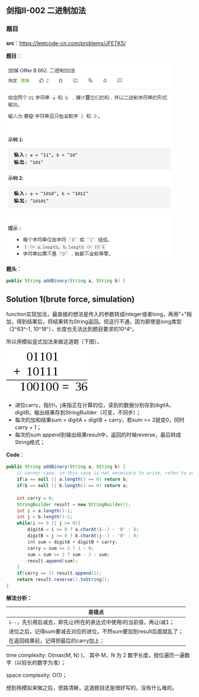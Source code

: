 ## 剑指II-002 二进制加法

### 题目

**src**：https://leetcode-cn.com/problems/JFETK5/

**题目**：

![](../pics/labels/CIii_002.png)

**题头**：

```java
public String addBinary(String a, String b) {
```



## Solution 1(brute force, simulation)

function实现加法，最直接的想法是传入的参数转成integer或者long，再用“+”相加，得到结果后，将结果转为String返回。但这行不通，因为即使是long类型（2^63^-1, 10^18^），长度也无法达到题目要求的10^4^。

所以用模拟竖式加法来做这道题（下图）。

![](../pics/expressions/Binary_Addition_Demonstration.png)

* 进位carry，指针i，j来指正在计算的位，读到的数据分别存到digitA，digitB，输出结果存到StringBuilder（可变，不同步）；
* 每次的加和结果sum = digitA + digitB + carry，若sum >= 2就变0，同时carry + 1；
* 每次的sum append到输出结果result中，返回的时候reverse，最后转成String格式；

**Code**：

```java
public String addBinary(String a, String b) {
    // cornor case, in this case is not necessary to write, refer to problem describes.
    if(a == null || a.length() == 0) return b;
    if(b == null || b.length() == 0) return a;
    
    int carry = 0;
    StringBuilder result = new StringBuilder();
    int i = a.length()-1;
    int j = b.length()-1;
    while(i >= 0 || j >= 0){
        digitA = i >= 0 ? a.charAt(i--) - '0' : 0;
        digitB = j >= 0 ? b.charAt(j--) - '0' : 0;
        int sum = digitA + digitB + carry;
        carry = sum >= 2 ? 1 : 0;
        sum = sum >= 2 ? sum - 2 : sum;
        result.append(sum);
    }
    if(carry == 1) result.append(1);
    return result.reverse().toString();
}
```

**解法分析：**

| 易错点                                                       |
| ------------------------------------------------------------ |
| `i--`，先引用后减去，即先让i所在的表达式中使用i的当前值，再让i减1； |
| 进位之后，记得sum要减去对应的进位，不然sum要加到result后面就乱了； |
| 在返回结果前，记得把最后的carry加上；                        |

time complexity: O(max(M, N) )， 其中 M，N 为 2 数字长度，按位遍历一遍数字（以较长的数字为准）；

space complexity: O(1)；

想到用模拟来做之后，思路清晰，这道题目还是很好写的，没有什么难的。

